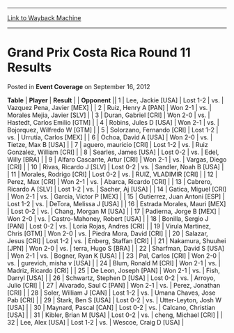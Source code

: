 
---
[Link to Wayback Machine](https://web.archive.org/web/20220128220629/https://magic.wizards.com/en/articles/archive/event-coverage/grand-prix-costa-rica-round-11-results-2012-09-16)

[_metadata_:description]:- "TablePlayerResult Opponent 1Lee, Jackie [USA]Lost 1-2vs.Vazquez Pena, Javier [MEX] 2Ruiz, Henry A [PAN]Won 2-1vs.Morales Mejia, Javier [SLV] 3Duran, Gabriel [CRI]Won 2-0vs.Hastedt, Carlos Emilio [GTM] 4Robins, Jules D [USA]Won 2-1vs.Bojorquez, Wilfredo W [GTM] 5Solorzano, Fernando [CRI]Lost 1-2vs.Urrutia, Carlos [MEX] 6Ochoa, David A [USA]Won 2-0vs.Tietze, Max B [USA] 7aguero,"
[_metadata_:generator]:- "Drupal 7 (http://drupal.org)"
[_metadata_:node]:- "451166"
[_metadata_:publish_date]:- "2012-09-16"
[_metadata_:source]:- "div-main-content"
[_metadata_:title]:- "Grand Prix Costa Rica Round 11 Results"
[_metadata_:wayback_capture_timestamp]:- "2022-01-28 22:06:29"
[_metadata_:wayback_raw_url]:- "https://web.archive.org/web/20220128220629id_/https://magic.wizards.com/en/articles/archive/event-coverage/grand-prix-costa-rica-round-11-results-2012-09-16"
[_metadata_:wayback_url]:- "https://magic.wizards.com/en/articles/archive/event-coverage/grand-prix-costa-rica-round-11-results-2012-09-16"
---


Grand Prix Costa Rica Round 11 Results
======================================



 Posted in **Event Coverage**
 on September 16, 2012 












 **Table** | **Player** | **Result** |  | **Opponent** ||  1 | Lee, Jackie [USA] | Lost 1-2 | vs. | Vazquez Pena, Javier [MEX] |
|  2 | Ruiz, Henry A [PAN] | Won 2-1 | vs. | Morales Mejia, Javier [SLV] |
|  3 | Duran, Gabriel [CRI] | Won 2-0 | vs. | Hastedt, Carlos Emilio [GTM] |
|  4 | Robins, Jules D [USA] | Won 2-1 | vs. | Bojorquez, Wilfredo W [GTM] |
|  5 | Solorzano, Fernando [CRI] | Lost 1-2 | vs. | Urrutia, Carlos [MEX] |
|  6 | Ochoa, David A [USA] | Won 2-0 | vs. | Tietze, Max B [USA] |
|  7 | aguero, mauricio [CRI] | Lost 1-2 | vs. | Ruiz Gonzalez, William [CRI] |
|  8 | Searles, James [USA] | Lost 0-2 | vs. | Edel, Willy [BRA] |
|  9 | Alfaro Cascante, Artur [CRI] | Won 2-1 | vs. | Vargas, Diego [CRI] |
|  10 | Rivas, Ricardo J [SLV] | Lost 0-2 | vs. | Sandler, Noah B [USA] |
|  11 | Morales, Rodrigo [CRI] | Lost 0-2 | vs. | RUIZ, VLADIMIR [CRI] |
|  12 | Perez, Max [CRI] | Won 2-1 | vs. | Abarca, Ricardo [CRI] |
|  13 | Cabrero, Ricardo A [SLV] | Lost 1-2 | vs. | Sacher, Aj [USA] |
|  14 | Gatica, Miguel [CRI] | Won 2-1 | vs. | Garcia, Victor P [MEX] |
|  15 | Gutierrez, Juan Antoni [ESP] | Lost 1-2 | vs. | DeTora, Melissa J [USA] |
|  16 | Estrada Morales, Mauri [MEX] | Lost 0-2 | vs. | Chang, Morgan M [USA] |
|  17 | Padierna, Jorge B [MEX] | Won 2-0 | vs. | Castro-Mahoney, Robert [USA] |
|  18 | Bonilla, Sergio J [PAN] | Lost 0-2 | vs. | Loria Rojas, Andres [CRI] |
|  19 | Virula Martinez, Chris [GTM] | Won 2-0 | vs. | Piedra Mora, David [CRI] |
|  20 | Salazar, Jesus [CRI] | Lost 1-2 | vs. | Enberg, Staffan [CRI] |
|  21 | Nakamura, Shuuhei [JPN] | Won 2-0 | vs. | terra, Hugo S [BRA] |
|  22 | Sharfman, David S [USA] | Won 2-1 | vs. | Bogner, Ryan K [USA] |
|  23 | Pal, Carlos [CRI] | Won 2-0 | vs. | gurevich, misha v [USA] |
|  24 | Blum, Ronald M [CRI] | Won 2-1 | vs. | Madriz, Ricardo [CRI] |
|  25 | De Leon, Joseph [PAN] | Won 2-1 | vs. | Fish, Darryl [USA] |
|  26 | Schwartz, Stephen D [USA] | Lost 0-2 | vs. | Arroyo, Julio [CRI] |
|  27 | Alvarado, Saul C [PAN] | Won 2-1 | vs. | Perez, Jonathan [CRI] |
|  28 | Soler, William J [CAN] | Lost 1-2 | vs. | Umana Chaves, Jose Pab [CRI] |
|  29 | Stark, Ben S [USA] | Lost 0-2 | vs. | Utter-Leyton, Josh W [USA] |
|  30 | Maynard, Pascal [CAN] | Lost 0-2 | vs. | Calcano, Christian [USA] |
|  31 | Kibler, Brian M [USA] | Lost 0-2 | vs. | cheng, Michael [CRI] |
|  32 | Lee, Alex [USA] | Lost 1-2 | vs. | Wescoe, Craig D [USA] |







